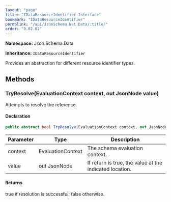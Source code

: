 ```yaml
---
layout: "page"
title: "IDataResourceIdentifier Interface"
bookmark: "IDataResourceIdentifier"
permalink: "/api/JsonSchema.Net.Data/:title/"
order: "9.02.02"
---
```

**Namespace:** Json.Schema.Data

**Inheritance:**
`IDataResourceIdentifier`

Provides an abstraction for different resource identifier types.

## Methods

### TryResolve(EvaluationContext context, out JsonNode value)

Attempts to resolve the reference.

#### Declaration

```c#
public abstract bool TryResolve(EvaluationContext context, out JsonNode value)
```
| Parameter | Type | Description |
|---|---|---|
| context | EvaluationContext | The schema evaluation context. |
| value | out JsonNode | If return is true, the value at the indicated location. |

#### Returns

true if resolution is successful; false otherwise.

